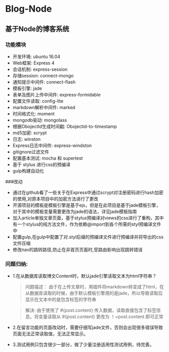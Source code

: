 # Blog-Node

## 基于Node的博客系统

###  功能模块

  * 开发环境: ubuntu 16.04
  * Web框架: Express 4
  * 会话机制: express-session
  * 存储session: connect-mongo
  * 通知提示中间件: connect-flash
  * 模板引擎: jade
  * 表单及图片上传中间件: express-formidable
  * 配置文件读取: config-lite
  * markdown解析中间件: marked
  * 时间格式化: moment
  * mongodb驱动: mongolass
  * 根据ObojectId生成时间戳: Obojectid-to-timestamp
  * md5加密: scrypt
  * 日志: winston
  * Express日志中间件: express-windston
  * gitignore过滤文件
  * 配置基本测试: mocha 和 supertest
  * 基于 stylus 进行css的预编译
  * gulp构建自动化

###改动
  * 通过在github看了一些关于在Express中通过scrypt对注册密码进行hash加密的使用,对原本项目中的加密方法进行了更改
  * 开源项目的模板是模板引擎是基于ejs，但是在此项目是基于jade模板引擎，对于其中的模板变量需要更改为jade的语法，详见jade模板指南
  * 加入article单独文章页面，基于stylus预编译对views的css进行了重构，其中有一个stylus的纯方法文件，作为依赖@import到各个所需的styl预编译文件中
  * 配置gulp,在gulp中配置了对.styl后缀的预编译文件进行预编译并将导出的css文件压缩
  * 修改nav的跳转路径,防止在非首页页面时,受路由影响出现跳转错误

### 问题归纳:
  * 1.在从数据库读取博文Content时，默认jade引擎读取文本为html字符串？
    > 问题描述： 由于在上传文章时，用插件将markdown转变成了html，在从数据库读取的时候，由于默认模板引擎用的是jade，所以导致读取后显示在文本中的是包含标签的字符串

    > 解决: 由于使用了 #{post.content} 传入数据，读取直接包含了标签信息。将变量读取从
    > #{post.content} 更改为 ！=post.content 即可正常

  * 2.在留言功能的页面改动时，需要仔细写jade文件，否则会出现很多错误导致页面无法正常读取值，无法正常显示。

  * 3.测试用例只包含很少一部分，做了少量注册适用性测试用例，待完善。

